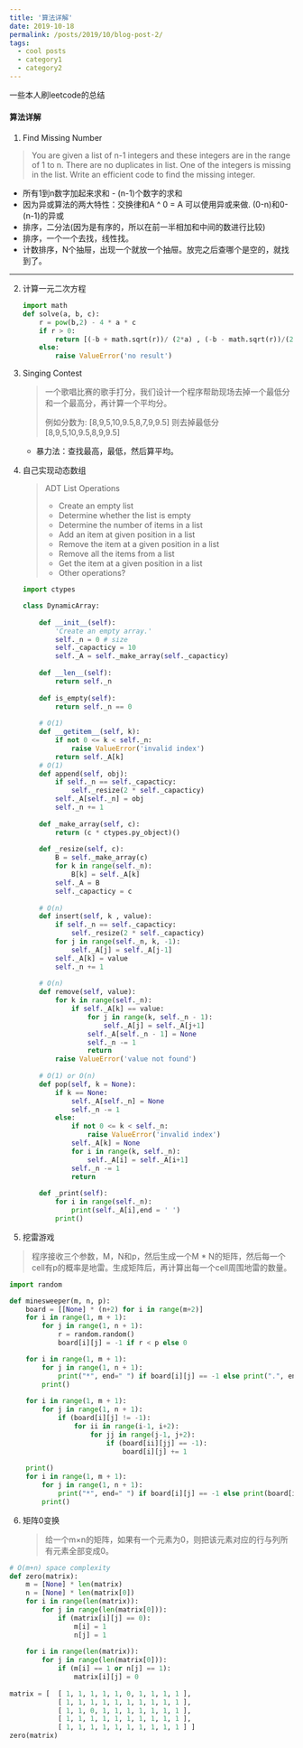 ```yaml
---
title: '算法详解'
date: 2019-10-18
permalink: /posts/2019/10/blog-post-2/
tags:
  - cool posts
  - category1
  - category2
---
```


一些本人刷leetcode的总结


#### 算法详解



1. Find Missing Number

> You are given a list of n-1 integers and these integers are in the range of 1 to n. There are no duplicates in list. One of the integers is missing in the list. Write an efficient code to find the missing integer.

- 所有1到n数字加起来求和 - (n-1)个数字的求和
- 因为异或算法的两大特性：交换律和A ^ 0 = A 可以使用异或来做. (0-n)和0-(n-1)的异或
- 排序，二分法(因为是有序的，所以在前一半相加和中间的数进行比较)
- 排序，一个一个去找，线性找。
- 计数排序，N个抽屉，出现一个就放一个抽屉。放完之后查哪个是空的，就找到了。

*****

2. 计算一元二次方程

   ```python
   import math
   def solve(a, b, c):
       r = pow(b,2) - 4 * a * c
       if r > 0:
           return [(-b + math.sqrt(r))/ (2*a) , (-b - math.sqrt(r))/(2*a)]
       else:
           raise ValueError('no result')
   ```

3. Singing Contest

   >一个歌唱比赛的歌手打分，我们设计一个程序帮助现场去掉一个最低分和一个最高分，再计算一个平均分。
   >
   >例如分数为: [8,9,5,10,9.5,8,7,9,9.5] 则去掉最低分 [8,9,5,10,9.5,8,9,9.5]

   - 暴力法：查找最高，最低，然后算平均。

















4. 自己实现动态数组

   > ADT List Operations
   >
   > - Create an empty list
   > - Determine whether the list is empty
   > - Determine the number of items in a list
   > - Add an item at given position in a list
   > - Remove the item at a given position in a list
   > - Remove all the items from a list
   > - Get the item at a given position in a list
   > - Other operations?  

   ```python
   import ctypes
   
   class DynamicArray:
       
       def __init__(self):
           'Create an empty array.'
           self._n = 0 # size
           self._capacticy = 10
           self._A = self._make_array(self._capacticy)
       
       def __len__(self):
           return self._n
       
       def is_empty(self):
           return self._n == 0
       
       # O(1)
       def __getitem__(self, k):
           if not 0 <= k < self._n:
               raise ValueError('invalid index')
           return self._A[k]
       # O(1)
       def append(self, obj):
           if self._n == self._capacticy:
               self._resize(2 * self._capacticy)
           self._A[self._n] = obj
           self._n += 1
           
       def _make_array(self, c):
           return (c * ctypes.py_object)()
       
       def _resize(self, c):
           B = self._make_array(c)
           for k in range(self._n):
               B[k] = self._A[k]
           self._A = B
           self._capacticy = c
           
       # O(n)
       def insert(self, k , value):
           if self._n == self._capacticy:
               self._resize(2 * self._capacticy)
           for j in range(self._n, k, -1):
               self._A[j] = self._A[j-1]
           self._A[k] = value
           self._n += 1
           
       # O(n)
       def remove(self, value):
           for k in range(self._n):
               if self._A[k] == value:
                   for j in range(k, self._n - 1):
                       self._A[j] = self._A[j+1]
                   self._A[self._n - 1] = None
                   self._n -= 1
                   return
           raise ValueError('value not found')
           
       # O(1) or O(n)
       def pop(self, k = None):
           if k == None:
               self._A[self._n] = None
               self._n -= 1
           else:
               if not 0 <= k < self._n:
                   raise ValueError('invalid index')
               self._A[k] = None
               for i in range(k, self._n):
                   self._A[i] = self._A[i+1]
               self._n -= 1
               return
           
       def _print(self):
           for i in range(self._n):
               print(self._A[i],end = ' ')
           print()    
   ```



5. 挖雷游戏

>程序接收三个参数，M，N和p，然后生成一个M * N的矩阵，然后每一个cell有p的概率是地雷。生成矩阵后，再计算出每一个cell周围地雷的数量。

```python
import random

def minesweeper(m, n, p):
    board = [[None] * (n+2) for i in range(m+2)]
    for i in range(1, m + 1):
        for j in range(1, n + 1):
            r = random.random()
            board[i][j] = -1 if r < p else 0

    for i in range(1, m + 1):
        for j in range(1, n + 1):
            print("*", end=" ") if board[i][j] == -1 else print(".", end=" ")
        print()
        
    for i in range(1, m + 1):
        for j in range(1, n + 1):
            if (board[i][j] != -1):
                for ii in range(i-1, i+2):
                    for jj in range(j-1, j+2):
                        if (board[ii][jj] == -1):
                            board[i][j] += 1
    
    print()
    for i in range(1, m + 1):
        for j in range(1, n + 1):
            print("*", end=" ") if board[i][j] == -1 else print(board[i][j], end=" ")
        print()
```

6. 矩阵0变换

   >给一个m×n的矩阵，如果有一个元素为0，则把该元素对应的行与列所有元素全部变成0。

```python
# O(m+n) space complexity
def zero(matrix):
    m = [None] * len(matrix)
    n = [None] * len(matrix[0])
    for i in range(len(matrix)):
        for j in range(len(matrix[0])):
            if (matrix[i][j] == 0):
                m[i] = 1
                n[j] = 1
                
    for i in range(len(matrix)):
        for j in range(len(matrix[0])):
            if (m[i] == 1 or n[j] == 1):
                matrix[i][j] = 0
                
matrix = [  [ 1, 1, 1, 1, 1, 0, 1, 1, 1, 1 ],
            [ 1, 1, 1, 1, 1, 1, 1, 1, 1, 1 ],
            [ 1, 1, 0, 1, 1, 1, 1, 1, 1, 1 ],
            [ 1, 1, 1, 1, 1, 1, 1, 1, 1, 1 ],
            [ 1, 1, 1, 1, 1, 1, 1, 1, 1, 1 ] ]
zero(matrix)
```

